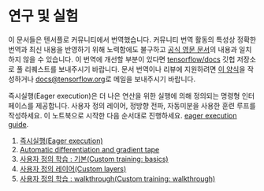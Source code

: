 # 연구 및 실험

이 문서들은 텐서플로 커뮤니티에서 번역했습니다. 커뮤니티 번역 활동의 특성상 정확한 번역과 최신 내용을 반영하기 위해 노력함에도
불구하고 [공식 영문 문서](https://www.tensorflow.org/?hl=en)의 내용과 일치하지 않을 수 있습니다.
이 번역에 개선할 부분이 있다면
[tensorflow/docs](https://github.com/tensorflow/docs) 깃헙 저장소로 풀 리퀘스트를 보내주시기 바랍니다.
문서 번역이나 리뷰에 지원하려면 [이 양식](https://bit.ly/tf-translate)을
작성하거나
[docs@tensorflow.org](https://groups.google.com/a/tensorflow.org/forum/#!forum/docs)로
메일을 보내주시기 바랍니다.

즉시실행(Eager execution)은 더 나은 연산을 위한 실행에 의해 정의되는 명령형 인터페이스를 제공합니다. 
사용자 정의 레이어, 정방향 전파, 자동미분을 사용한 훈련 루프를 작성하세요. 이 노트북으로 시작한 다음 순서대로 진행하세요.
[eager execution guide](../../guide/eager).

1. [즉시실행(Eager execution)](eager_basics.ipynb)
2. [Automatic differentiation and gradient tape](automatic_differentiation.ipynb)
3. [사용자 정의 학습 : 기본(Custom training: basics)](custom_training.ipynb)
4. [사용자 정의 레이어(Custom layers)](custom_layers.ipynb)
5. [사용자 정의 학습 : walkthrough(Custom training: walkthrough)](custom_training_walkthrough.ipynb)

